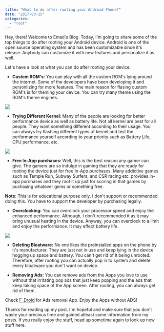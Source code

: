 ```yaml
---
title: "What to do after rooting your Android Phone?"
date: "2017-03-15"
categories: 
  - "root"
---
```


Hey, there! Welcome to Emad's Blog. Today, I'm going to share some of the top things to do after rooting your Android device. Android is one of the open source operating system and has been customizable since it's release. Anybody can customize it with new features and personalize it as well.  
  
Let's have a look at what you can do after rooting your device.  

- **Custom ROM's:** You can play with all the custom ROM's lying around the internet. Some of the developers have been developing it and personlizing for more features. The main reason for flasing custom ROM's is for theming your device. You can try many theme using the ROM's theme engines. 

[![](/posts/2017/03/images/AndroidPIT-Galaxy-S6-install-custom-ROM-w782.jpg)](https://fscl01.fonpit.de/userfiles/6727621/image/2nd_YEAR/Daily_business/AndroidPIT-Galaxy-S6-install-custom-ROM-w782.jpg)

- **Trying Different Kernel:** Many of the people are looking for better performance device as well as battery life. Not all kernel are best for all people. They want something different according to their usage. You can always try flashing different types of kernel and test the performance yourself according to your priority such as Battery Life, CPU performance, etc.

[![](/posts/2017/03/images/inside-android-263x300.png)](https://hostr.co/files/7bX80e1/inside-android-263x300.png)

- **Free In-App purchases:** Well, this is the best reason any gamer can give. The gamers are so indulge in gaming that they are ready for rooting the device just for free In-App purchases. Many addictive games such as Temple Run, Subway Surfers, and CSR racing etc. provides in-app purchases and they root it up just for scoring in that games by puchasing whatever gems or something free.

**Note:** This is for educational purpose only. I don't support or recommended doing this. You have to support the developer by purchasing legally.

- **Overclocking:** You can overclock your processor speed and enjoy the enhanced performance. Although, I don't recommended it as it may bring unusual heating in the device. Anyway, you can overclock to a limit and enjoy the performance. It may effect battery life.

[![](/posts/2017/03/images/overclocking-android-devicesZ-P-338245-13.jpg)](http://www.android.gs/wp-content/uploads/2013/07/overclocking-android-devicesZ-P-338245-13.jpg)

- **Deleting Bloatware:** No one likes the preinstalled apps on the phone by it's manufacturer. They are just not in use and keep lying in the device hogging up space and battery. You can't get rid of it being unrooted. Therefore, after rooting you can actually pop in to system and delete every bloatware you don't want on device.

- **Removing Ads:** You can remove ads from the Apps you love to use without that irritating pop ads that just keep popping and the ads that keep taking space of the App screen. After rooting, you can always get rid of them. 

Check [F-Droid](http://f-droid.org/) for Ads removal App. Enjoy the Apps without ADS!

  
Thanks for reading up my post. I'm hopeful and make sure that you don't waste your precious time and gained atleast some information from my posts. If you really enjoy the stuff, head up sometime again to look up new stuff here.
